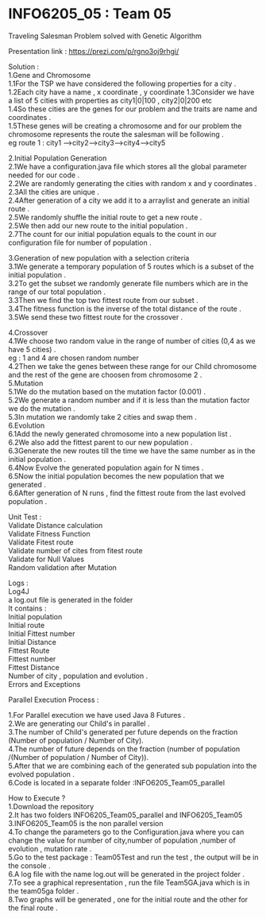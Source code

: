 # INFO6205_05 : Team 05 
Traveling Salesman Problem solved with Genetic Algorithm 

Presentation link : https://prezi.com/p/rgno3oj9rhgi/

Solution :  
1.Gene and Chromosome  
1.1For the TSP we have considered the following properties for a city .  
	1.2Each city have a name , x coordinate , y coordinate
	1.3Consider we have a list of 5 cities with properties as city1|0|100  , city2|0|200 etc   
	1.4So these cities are the genes for our problem and the traits are name and coordinates .  
	1.5These genes will be creating a chromosome and for our problem the chromosome represents the route the salesman will be following .  
	eg route 1 : city1 -->city2-->city3-->city4-->city5  
	
2.Initial Population Generation  
	2.1We have a configuration.java file which stores all the global parameter needed for our code .  
	2.2We are randomly generating the cities with random x and y coordinates .  
	2.3All the cities are unique .  
	2.4After generation of a city we add it to a arraylist and generate an initial route .  
	2.5We randomly shuffle the initial route to get a new route .  
	2.5We then add our new route to the initial population .  
	2.7The count for our initial population equals to the count in our configuration file for number of population .  

3.Generation of new population with a selection criteria   	
	3.1We generate a temporary population of 5 routes which is a subset of the initial population .  
	3.2To get the subset we randomly generate file numbers which are in the range of our total population .  
	3.3Then we find the top two fittest route from our subset .  
	3.4The fitness function is the inverse of the total distance of the route .  
	3.5We send these two fittest route for the crossover .  

4.Crossover  
	4.1We choose two random value in the range of number of cities (0,4 as we have 5 cities) .  
	eg : 1 and 4 are chosen random number   
	4.2Then we take the genes between these range for our Child chromosome and the rest of the gene are choosen from chromosome 2 .  
5.Mutation  
	5.1We do the mutation based on the mutation factor (0.001) .  
	5.2We generate a random number and if it is less than the mutation factor we do the mutation .  
	5.3In mutation we randomly take 2 cities and swap them .  
6.Evolution  
	6.1Add the newly generated chromosome into a new population list .  
	6.2We also add the fittest parent to our new population .  
	6.3Generate the new routes till the time we have the same number as in the initial population .  
	6.4Now Evolve the generated population again for N times .  
	6.5Now the initial population becomes the new population that we generated .  
	6.6After generation of N runs , find the fittest route from the last evolved population .   
	
Unit Test :  
Validate Distance calculation  
Validate Fitness Function  
Validate Fitest route   
Validate number of cites from fitest route  
Validate for Null Values  
Random validation after Mutation  

Logs :  
Log4J   
a log.out file is generated in the folder   
It contains  :  
Initial population  
Initial route   
Initial Fittest number   
Initial Distance   
Fittest Route  
Fittest number  
Fittest Distance   
Number of city , population and evolution .  
Errors and Exceptions  

Parallel Execution Process :  

1.For Parallel execution we have used Java 8 Futures .  
2.We are generating our Child's in parallel .  
3.The number of Child's generated per future depends on the fraction (Number of population / Number of City).  
4.The number of future depends on the fraction (number of population /(Number of population / Number of City)).  
5.After that we are combining each of the generated sub population into the evolved population .  
6.Code is located in a separate folder :INFO6205_Team05_parallel  

How to Execute ?  
1.Download the repository   
2.It has two folders INFO6205_Team05_parallel and INFO6205_Team05  
3.INFO6205_Team05 is the non parallel version   
4.To change the parameters go to the Configuration.java where you can change the value for number of city,number of population ,number of evolution , mutation rate .  
5.Go to the test package : Team05Test and run the test , the output will be in the console .  
6.A log file with the name log.out will be generated in the project folder .  
7.To see a graphical representation , run the file Team5GA.java which is in the team05ga folder .  
8.Two graphs will be generated , one for the initial route and the other for the final route .  
